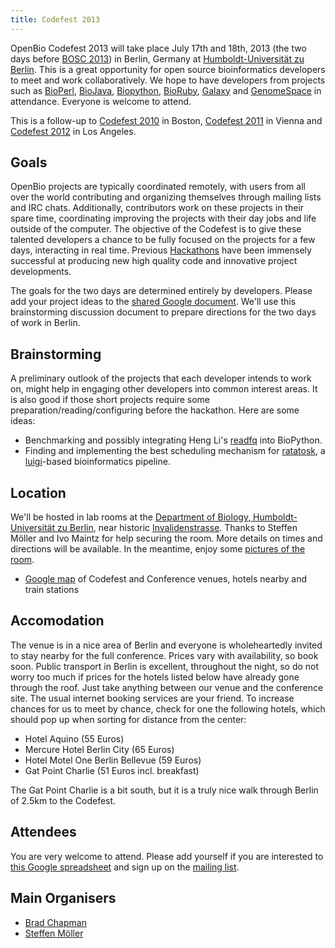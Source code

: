 ```yaml
---
title: Codefest 2013
---
```


OpenBio Codefest 2013 will take place July 17th and 18th, 2013 (the two
days before [BOSC 2013](BOSC_2013 "wikilink")) in Berlin, Germany at
[Humboldt-Universität zu
Berlin](http://www.hu-berlin.de/?set_language=en&cl=en). This is a great
opportunity for open source bioinformatics developers to meet and work
collaboratively. We hope to have developers from projects such as
[BioPerl](http://bioperl.org), [BioJava](http://www.biojava.org),
[Biopython](http://biopython.org), [BioRuby](http://www.bioruby.org),
[Galaxy](http://wiki.g2.bx.psu.edu/) and
[GenomeSpace](http://www.genomespace.org) in attendance. Everyone is
welcome to attend.

This is a follow-up to [Codefest 2010](Codefest_2010 "wikilink") in
Boston, [Codefest 2011](Codefest_2011 "wikilink") in Vienna and
[Codefest 2012](Codefest_2012 "wikilink") in Los Angeles.

Goals
-----

OpenBio projects are typically coordinated remotely, with users from all
over the world contributing and organizing themselves through mailing
lists and IRC chats. Additionally, contributors work on these projects
in their spare time, coordinating improving the projects with their day
jobs and life outside of the computer. The objective of the Codefest is
to give these talented developers a chance to be fully focused on the
projects for a few days, interacting in real time. Previous
[Hackathons](http://www.open-bio.org/wiki/Hackathon) have been immensely
successful at producing new high quality code and innovative project
developments.

The goals for the two days are determined entirely by developers. Please
add your project ideas to the [shared Google
document](https://docs.google.com/document/d/1xbS7ZkjipXct00eOfR7-IL_Ti6QzAsjFvcJtopMeT2g/edit?usp=sharing).
We'll use this brainstorming discussion document to prepare directions
for the two days of work in Berlin.

Brainstorming
-------------

A preliminary outlook of the projects that each developer intends to
work on, might help in engaging other developers into common interest
areas. It is also good if those short projects require some
preparation/reading/configuring before the hackathon. Here are some
ideas:

-   Benchmarking and possibly integrating Heng Li's
    [readfq](https://github.com/lh3/readfq) into BioPython.
-   Finding and implementing the best scheduling mechanism for
    [ratatosk](https://github.com/scilifelab/ratatosk), a
    [luigi](https://github.com/spotify/luigi)-based
    bioinformatics pipeline.

Location
--------

We'll be hosted in lab rooms at the [Department of Biology,
Humboldt-Universität zu Berlin](http://www.biologie.hu-berlin.de/), near
historic
[Invalidenstrasse](https://en.wikipedia.org/wiki/Invalidenstra%C3%9Fe).
Thanks to Steffen Möller and Ivo Maintz for help securing the room. More
details on times and directions will be available. In the meantime,
enjoy some [pictures of the
room](http://jaguar.biologie.hu-berlin.de/~ivo/ISMB/30Plaetze_alt/).

-   [Google map](http://goo.gl/maps/ognVO) of Codefest and Conference
    venues, hotels nearby and train stations

Accomodation
------------

The venue is in a nice area of Berlin and everyone is wholeheartedly
invited to stay nearby for the full conference. Prices vary with
availability, so book soon. Public transport in Berlin is excellent,
throughout the night, so do not worry too much if prices for the hotels
listed below have already gone through the roof. Just take anything
between our venue and the conference site. The usual internet booking
services are your friend. To increase chances for us to meet by chance,
check for one the following hotels, which should pop up when sorting for
distance from the center:

-   Hotel Aquino (55 Euros)
-   Mercure Hotel Berlin City (65 Euros)
-   Hotel Motel One Berlin Bellevue (59 Euros)
-   Gat Point Charlie (51 Euros incl. breakfast)

The Gat Point Charlie is a bit south, but it is a truly nice walk
through Berlin of 2.5km to the Codefest.

Attendees
---------

You are very welcome to attend. Please add yourself if you are
interested to [this Google
spreadsheet](https://docs.google.com/spreadsheet/ccc?key=0Agxg-o4ZmoZ4dEQyOFhrLUt4YVBXX0xxWjRyYTBRb2c)
and sign up on the [mailing
list](https://groups.google.com/forum/?fromgroups#!forum/openbio-codefest-2013).

Main Organisers
---------------

-   [Brad Chapman](http://bcbio.wordpress.com/)
-   [Steffen Möller](http://www.derma.uni-luebeck.de/)

